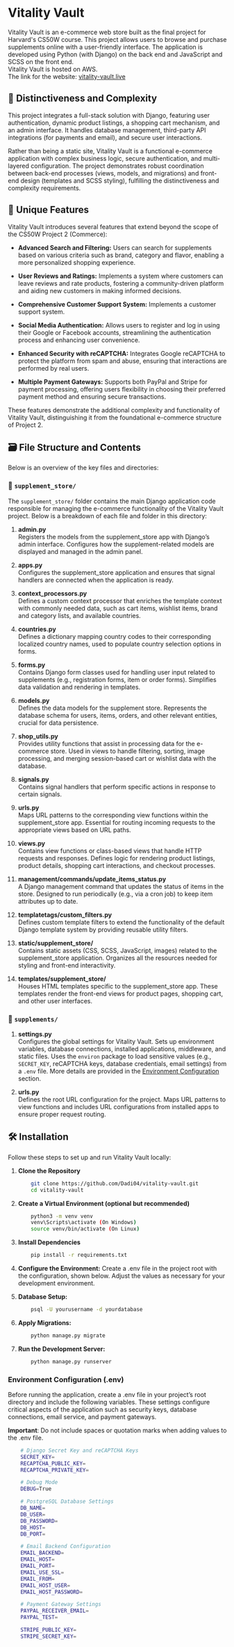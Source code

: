 # Vitality Vault

Vitality Vault is an e-commerce web store built as the final project for Harvard's CS50W course. This project allows users to browse and purchase supplements online with a user-friendly interface. The application is developed using Python (with Django) on the back end and JavaScript and SCSS on the front end.  
Vitality Vault is hosted on AWS.  
The link for the website: [vitality-vault.live](https://vitality-vault.live)

## 🧐 Distinctiveness and Complexity

This project integrates a full-stack solution with Django, featuring user authentication, dynamic product listings, a shopping cart mechanism, and an admin interface. It handles database management, third-party API integrations (for payments and email), and secure user interactions.

Rather than being a static site, Vitality Vault is a functional e-commerce application with complex business logic, secure authentication, and multi-layered configuration. The project demonstrates robust coordination between back-end processes (views, models, and migrations) and front-end design (templates and SCSS styling), fulfilling the distinctiveness and complexity requirements.

## 🚀 Unique Features

Vitality Vault introduces several features that extend beyond the scope of the CS50W Project 2 (Commerce):

- **Advanced Search and Filtering:** Users can search for supplements based on various criteria such as brand, category and flavor, enabling a more personalized shopping experience.

- **User Reviews and Ratings:** Implements a system where customers can leave reviews and rate products, fostering a community-driven platform and aiding new customers in making informed decisions.

- **Comprehensive Customer Support System:** Implements a customer support system.

- **Social Media Authentication:** Allows users to register and log in using their Google or Facebook accounts, streamlining the authentication process and enhancing user convenience.

- **Enhanced Security with reCAPTCHA:** Integrates Google reCAPTCHA to protect the platform from spam and abuse, ensuring that interactions are performed by real users.

- **Multiple Payment Gateways:** Supports both PayPal and Stripe for payment processing, offering users flexibility in choosing their preferred payment method and ensuring secure transactions.


These features demonstrate the additional complexity and functionality of Vitality Vault, distinguishing it from the foundational e-commerce structure of Project 2.

## 🗃️ File Structure and Contents

Below is an overview of the key files and directories:

### 📂 `supplement_store/`

The `supplement_store/` folder contains the main Django application code responsible for managing the e-commerce functionality of the Vitality Vault project. Below is a breakdown of each file and folder in this directory:

1. **admin.py**  
   Registers the models from the supplement_store app with Django’s admin interface. Configures how the supplement-related models are displayed and managed in the admin panel.

2. **apps.py**  
   Configures the supplement_store application and ensures that signal handlers are connected when the application is ready.

3. **context_processors.py**  
   Defines a custom context processor that enriches the template context with commonly needed data, such as cart items, wishlist items, brand and category lists, and available countries.

4. **countries.py**  
   Defines a dictionary mapping country codes to their corresponding localized country names, used to populate country selection options in forms.

5. **forms.py**  
   Contains Django form classes used for handling user input related to supplements (e.g., registration forms, item or order forms). Simplifies data validation and rendering in templates.

6. **models.py**  
   Defines the data models for the supplement store. Represents the database schema for users, items, orders, and other relevant entities, crucial for data persistence.

7. **shop_utils.py**  
   Provides utility functions that assist in processing data for the e-commerce store. Used in views to handle filtering, sorting, image processing, and merging session-based cart or wishlist data with the database.

8. **signals.py**  
   Contains signal handlers that perform specific actions in response to certain signals.

9. **urls.py**  
   Maps URL patterns to the corresponding view functions within the supplement_store app. Essential for routing incoming requests to the appropriate views based on URL paths.

10. **views.py**  
    Contains view functions or class-based views that handle HTTP requests and responses. Defines logic for rendering product listings, product details, shopping cart interactions, and checkout processes.

11. **management/commands/update_items_status.py**  
    A Django management command that updates the status of items in the store. Designed to run periodically (e.g., via a cron job) to keep item attributes up to date.

12. **templatetags/custom_filters.py**  
    Defines custom template filters to extend the functionality of the default Django template system by providing reusable utility filters.

13. **static/supplement_store/**  
    Contains static assets (CSS, SCSS, JavaScript, images) related to the supplement_store application. Organizes all the resources needed for styling and front-end interactivity.

14. **templates/supplement_store/**  
    Houses HTML templates specific to the supplement_store app. These templates render the front-end views for product pages, shopping cart, and other user interfaces.

### 📂 `supplements/`

1. **settings.py**  
   Configures the global settings for Vitality Vault. Sets up environment variables, database connections, installed applications, middleware, and static files. Uses the `environ` package to load sensitive values (e.g., `SECRET_KEY`, reCAPTCHA keys, database credentials, email settings) from a `.env` file. More details are provided in the [Environment Configuration](#environment-configuration-env) section.

2. **urls.py**  
   Defines the root URL configuration for the project. Maps URL patterns to view functions and includes URL configurations from installed apps to ensure proper request routing.

## 🛠️ Installation

Follow these steps to set up and run Vitality Vault locally:

1. **Clone the Repository**
    ```bash
        git clone https://github.com/Dadi04/vitality-vault.git
        cd vitality-vault
    ```

2. **Create a Virtual Environment (optional but recommended)**
    ```bash
        python3 -m venv venv
        venv\Scripts\activate (On Windows)
        source venv/bin/activate (On Linux)
    ```

3. **Install Dependencies**
    ```bash
        pip install -r requirements.txt
    ```

4. **Configure the Environment:**
    Create a .env file in the project root with the configuration, shown below.
    Adjust the values as necessary for your development environment.

5. **Database Setup:**
    ```bash
        psql -U yourusername -d yourdatabase
    ```

6. **Apply Migrations:**
    ```bash
        python manage.py migrate
    ```

7. **Run the Development Server:**
    ```bash
        python manage.py runserver
    ```

### Environment Configuration (.env)
Before running the application, create a .env file in your project’s root directory and include the following variables. These settings configure critical aspects of the application such as security keys, database connections, email service, and payment gateways.

__Important__: Do not include spaces or quotation marks when adding values to the .env file.

```bash
    # Django Secret Key and reCAPTCHA Keys
    SECRET_KEY=
    RECAPTCHA_PUBLIC_KEY=
    RECAPTCHA_PRIVATE_KEY=

    # Debug Mode
    DEBUG=True

    # PostgreSQL Database Settings
    DB_NAME=
    DB_USER=
    DB_PASSWORD=
    DB_HOST=
    DB_PORT=

    # Email Backend Configuration
    EMAIL_BACKEND=
    EMAIL_HOST=
    EMAIL_PORT=
    EMAIL_USE_SSL=
    EMAIL_FROM=
    EMAIL_HOST_USER=
    EMAIL_HOST_PASSWORD=

    # Payment Gateway Settings
    PAYPAL_RECEIVER_EMAIL=
    PAYPAL_TEST=

    STRIPE_PUBLIC_KEY=
    STRIPE_SECRET_KEY=
```